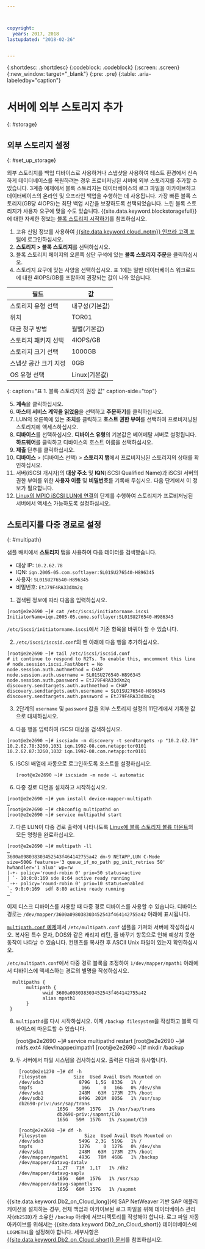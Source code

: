 ```yaml
---



copyright:
  years: 2017, 2018
lastupdated: "2018-02-26"


---
```


{:shortdesc: .shortdesc}
{:codeblock: .codeblock}
{:screen: .screen}
{:new_window: target="_blank"}
{:pre: .pre}
{:table: .aria-labeledby="caption"}

# 서버에 외부 스토리지 추가
{: #storage}

## 외부 스토리지 설정
{: #set_up_storage}

외부 스토리지를 백업 디바이스로 사용하거나 스냅샷을 사용하여 테스트 환경에서 신속하게 데이터베이스를 복원하려는 경우 프로비저닝된 서버에 외부 스토리지를 추가할 수 있습니다. 3계층 예제에서 블록 스토리지는 데이터베이스의 로그 파일을 아카이브하고 데이터베이스의 온라인 및 오프라인 백업을 수행하는 데 사용됩니다. 가장 빠른 블록 스토리지(GB당 4IOPS)는 최단 백업 시간을 보장하도록 선택되었습니다. 느린 블록 스토리지가 사용자 요구에 맞을 수도 있습니다. {{site.data.keyword.blockstoragefull}}에 대한 자세한 정보는 [블록 스토리지 시작하기](https://console.bluemix.net/docs/infrastructure/BlockStorage/index.html#getting-started-with-block-storage)를 참조하십시오.


1. 고유 신임 정보를 사용하여 [{{site.data.keyword.cloud_notm}} 인프라 고객 포털](https://control.softlayer.com/)에 로그인하십시오.
2. **스토리지 > 블록 스토리지**를 선택하십시오.
3. 블록 스토리지 페이지의 오른쪽 상단 구석에 있는 **블록 스토리지 주문**을 클릭하십시오.
4. 스토리지 요구에 맞는 사양을 선택하십시오. 표 1에는 일반 데이터베이스 워크로드에 대한 4IOPS/GB를 포함하여 권장되는 값이 나와 있습니다.

|              필드                |      값                                           |
| -------------------------------- | ------------------------------------------------- |
|스토리지 유형 선택                | 내구성(기본값)                                    |
|위치                              | TOR01                                             |
|대금 청구 방법                    | 월별(기본값)                                      |
|스토리지 패키지 선택              | 4IOPS/GB                                          |
|스토리지 크기 선택                | 1000GB                                            |
|스냅샷 공간 크기 지정             | 0GB                                               |
|OS 유형 선택                      | Linux(기본값)                                     |
{: caption="표 1. 블록 스토리지의 권장 값" caption-side="top"}

5. **계속**을 클릭하십시오.
6. **마스터 서비스 계약을 읽었음**을 선택하고 **주문하기**를 클릭하십시오.
7. LUN의 오른쪽에 있는 **조치**를 클릭하고 **호스트 권한 부여**를 선택하여 프로비저닝된 스토리지에 액세스하십시오.
8. **디바이스**를 선택하십시오. **디바이스 유형**의 기본값은 베어메탈 서버로 설정됩니다. **하드웨어**를 클릭하고 디바이스의 호스트 이름을 선택하십시오.
9. **제출** 단추를 클릭하십시오.
10. **디바이스** > (디바이스 선택) > **스토리지 탭**에서 프로비저닝된 스토리지의 상태를 확인하십시오.
11. 서버(iSCSI 개시자)의 **대상 주소** 및 **IQN**(iSCSI Qualified Name)과 iSCSI 서버의 권한 부여를 위한 **사용자 이름** 및 **비밀번호**를 기록해 두십시오. 다음 단계에서 이 정보가 필요합니다.
12. [Linux의 MPIO iSCSI LUN에 연결](https://console.bluemix.net/docs/infrastructure/BlockStorage/accessing_block_storage_linux.html#connecting-to-mpio-iscsi-luns-on-linux)의 단계를 수행하여 스토리지가 프로비저닝된 서버에서 액세스 가능하도록 설정하십시오.

## 스토리지를 다중 경로로 설정
{: #multipath}

샘플 배치에서 **스토리지** 탭을 사용하여 다음 데이터를 검색했습니다.
  * 대상 IP: `10.2.62.78`
  * IQN: `iqn.2005-05.com.softlayer:SL01SU276540-H896345`
  * 사용자: `SL01SU276540-H896345`
  * 비밀번호: `EtJ79F4RA33dXm2q`

1. 검색된 정보에 따라 다음을 입력하십시오.
```
[root@e2e2690 ~]# cat /etc/iscsi/initiatorname.iscsi
InitiatorName=iqn.2005-05.come.softlayer:SL01SU276540-H986345
``` 
   `/etc/iscsi/initiatorname.iscsi`에서 기존 항목을 바꿔야 할 수 있습니다.

2. `/etc/iscsi/iscsid.conf`의 맨 아래에 다음 행을 추가하십시오.
```
[root@e2e2690 ~]# tail /etc/iscsi/iscsid.conf
# it continue to respond to R2Ts. To enable this, uncomment this line
# node.session.iscsi.FastAbort = No
node.session.auth.authmethod = CHAP
node.session.auth.username = SL01SU276540-H896345
node.session.auth.password = EtJ79F4RA33dXm2q
discovery.sendtargets.auth.authmethod = CHAP
discovery.sendtargets.auth.username = SL01SU276540-H896345
discovery.sendtargets.auth.password = EtJ79F4RA33dXm2q
```

3. 2단계의 `username` 및 `password` 값을 외부 스토리지 설정의 11단계에서 기록한 값으로 대체하십시오.

4. 다음 행을 입력하여 iSCSI 대상을 검색하십시오.
```
[root@e2e2690 ~]# iscsiadm -m discovery -t sendtargets -p "10.2.62.78"
10.2.62.78:3260,1031 iqn.1992-08.com.netapp:tor0101
10.2.62.87:3260,1032 iqn.1992-08.com.netapp:tor0101
```

5. iSCSI 배열에 자동으로 로그인하도록 호스트를 설정하십시오.

      `[root@e2e2690 ~]# iscsiadm -m node -L automatic`

6. 다중 경로 디먼을 설치하고 시작하십시오.
```
[root@e2e2690 ~]# yum install device-mapper-multipath
…
[root@e2e2690 ~]# chkconfig multipathd on
[root@e2e2690 ~]# service multipathd start
```

7. 다른 LUN이 다중 경로 출력에 나타나도록 [Linux에 블록 스토리지 볼륨 마운트](https://console.bluemix.net/docs/infrastructure/BlockStorage/accessing_block_storage_linux.html#mounting-block-storage-volumes)의 모든 명령을 완료하십시오.
```
[root@e2e2690 ~]# multipath -ll
…
3600a098038303452543f464142755a42 dm-9 NETAPP,LUN C-Mode
size=500G features='3 queue_if_no_path pg_init_retries 50' hwhandler='1 alua' wp=rw
|-+- policy='round-robin 0' prio=50 status=active
| `- 10:0:0:169 sde 8:64 active ready running
`-+- policy='round-robin 0' prio=10 status=enabled
`- 9:0:0:169  sdf 8:80 active ready running
…`
```

이제 디스크 디바이스를 사용할 때 다중 경로 디바이스를 사용할 수 있습니다. 디바이스 경로는 `/dev/mapper/3600a098038303452543f464142755a42` 아래에 표시됩니다.

[`multipath.conf` 예제](/docs/infrastructure/sap-netweaver-rhel-qrg/rhel-sample.html#sample)에서 `/etc/multipath.conf` 샘플을 가져와 서버에 작성하십시오. 복사된 특수 문자, DOS와 같은 캐리지 리턴, 줄 바꾸기 항목으로 인해 예상치 못한 동작이 나타날 수 있습니다. 컨텐츠를 복사한 후 ASCII Unix 파일이 있는지 확인하십시오.

`/etc/multipath.conf`에서 다중 경로 블록을 조정하여 `1/dev/mapper/mpath1` 아래에서 디바이스에 액세스하는 경로의 별명을 작성하십시오.

      multipaths {
	       multipath {
		         wwid 3600a098038303452543f464142755a42
		         alias mpath1
	       }
     }

8. `multipathd`를 다시 시작하십시오. 이제 `/backup filesystem`을 작성하고 블록 디바이스에 마운트할 수 있습니다.
        
      [root@e2e2690 ~]# service multipathd restart
      [root@e2e2690 ~]# mkfs.ext4 /dev/mapper/mpath1
      [root@e2e2690 ~]# mkdir  /backup

9. 두 서버에서 파일 시스템을 검사하십시오. 출력은 다음과 유사합니다.

        [root@e2e1270 ~]# df -h
        Filesystem		    Size  Used Avail Use% Mounted on
        /dev/sda3             879G  1,5G  833G   1% /
        tmpfs                  16G     0   16G   0% /dev/shm
        /dev/sda1             248M   63M  173M  27% /boot
        /dev/sdb2             849G  201M  805G   1% /usr/sap
        db2690-priv:/usr/sap/trans
                      165G   59M  157G   1% /usr/sap/trans
                      db2690-priv:/sapmnt/C10
                      165G   59M  157G   1% /sapmnt/C10

        [root@e2e2690 ~]# df -h
        Filesystem      	    Size  Used Avail Use% Mounted on
        /dev/sda3             549G  2,3G  519G   1% /
        tmpfs                 127G     0  127G   0% /dev/shm
        /dev/sda1             248M   63M  173M  27% /boot
        /dev/mapper/mpath1    493G   70M  468G   1% /backup
        /dev/mapper/datavg-datalv
                      1,2T   71M  1,1T   1% /db2
        /dev/mapper/datavg-saplv
                      165G   60M  157G   1% /usr/sap
        /dev/mapper/datavg-sapmntlv
                      165G   60M  157G   1% /sapmnt

{{site.data.keyword.Db2_on_Cloud_long}}에 SAP NetWeaver 기반 SAP 애플리케이션을 설치하는 경우, 전체 백업과 아카이브된 로그 파일을 위해 데이터베이스 관리자(`db2SID`)가 소유한 `/backup` 아래에 서브디렉토리를 작성해야 합니다. 로그 파일 자동 아카이브를 위해서는 {{site.data.keyword.Db2_on_Cloud_short}} 데이터베이스에 `LOGMETH1`을 설정해야 합니다. 세부사항은 [{{site.data.keyword.Db2_on_Cloud_short}} 문서](http://www.ibm.com/support/knowledgecenter/SSEPGG_10.5.0/com.ibm.db2.luw.admin.ha.doc/doc/c0051344.html)를 참조하십시오.

